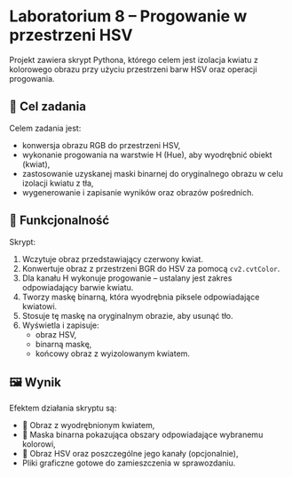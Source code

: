 # Laboratorium 8 – Progowanie w przestrzeni HSV

Projekt zawiera skrypt Pythona, którego celem jest izolacja kwiatu z kolorowego obrazu przy użyciu przestrzeni barw HSV oraz operacji progowania.

## 📌 Cel zadania

Celem zadania jest:

- konwersja obrazu RGB do przestrzeni HSV,
- wykonanie progowania na warstwie H (Hue), aby wyodrębnić obiekt (kwiat),
- zastosowanie uzyskanej maski binarnej do oryginalnego obrazu w celu izolacji kwiatu z tła,
- wygenerowanie i zapisanie wyników oraz obrazów pośrednich.

## 🧠 Funkcjonalność

Skrypt:

1. Wczytuje obraz przedstawiający czerwony kwiat.
2. Konwertuje obraz z przestrzeni BGR do HSV za pomocą `cv2.cvtColor`.
3. Dla kanału H wykonuje progowanie – ustalany jest zakres odpowiadający barwie kwiatu.
4. Tworzy maskę binarną, która wyodrębnia piksele odpowiadające kwiatowi.
5. Stosuje tę maskę na oryginalnym obrazie, aby usunąć tło.
6. Wyświetla i zapisuje:
   - obraz HSV,
   - binarną maskę,
   - końcowy obraz z wyizolowanym kwiatem.

## 🖼️ Wynik

Efektem działania skryptu są:

- 🌸 Obraz z wyodrębnionym kwiatem,
- 🖤 Maska binarna pokazująca obszary odpowiadające wybranemu kolorowi,
- 🎨 Obraz HSV oraz poszczególne jego kanały (opcjonalnie),
- Pliki graficzne gotowe do zamieszczenia w sprawozdaniu.
